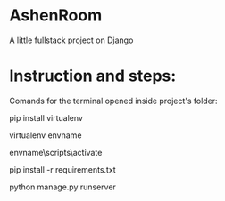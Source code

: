 # AshenRoom

A little fullstack project on Django

# Instruction and steps:

Comands for the terminal opened inside project's folder:

pip install virtualenv

virtualenv envname

envname\scripts\activate

pip install -r requirements.txt

python manage.py runserver